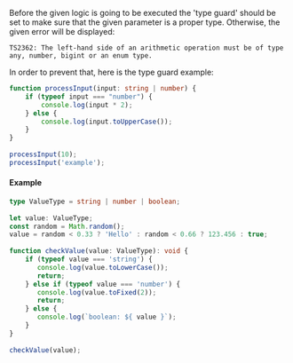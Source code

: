 Before the given logic is going to be executed the 'type guard' should be set to make sure that the given parameter is a proper type. Otherwise, the given error will be displayed:

`TS2362: The left-hand side of an arithmetic operation must be of type any, number, bigint or an enum type.`

In order to prevent that, here is the type guard example:

```ts
function processInput(input: string | number) {  
    if (typeof input === "number") {  
        console.log(input * 2);  
    } else {  
        console.log(input.toUpperCase());  
    }  
}  
  
processInput(10);  
processInput('example');
```
#### Example

```ts
type ValueType = string | number | boolean;  
  
let value: ValueType;  
const random = Math.random();  
value = random < 0.33 ? 'Hello' : random < 0.66 ? 123.456 : true;  
  
function checkValue(value: ValueType): void {  
    if (typeof value === 'string') {  
       console.log(value.toLowerCase());  
       return;  
    } else if (typeof value === 'number') {  
       console.log(value.toFixed(2));  
       return;  
    } else {  
       console.log(`boolean: ${ value }`);  
    }  
}  
  
checkValue(value);
```
